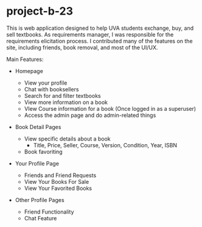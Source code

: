 # project-b-23

This is web application designed to help UVA students exchange, buy, and sell textbooks. As requirements manager, I was responsible for the requirements elicitation process. I contributed many of the features on the site, including friends, book removal, and most of the UI/UX.

Main Features:
- Homepage
  - View your profile
  - Chat with booksellers
  - Search for and filter textbooks
  - View more information on a book
  - VIew Course information for a book
  (Once logged in as a superuser)
  - Access the admin page and do admin-related things
    
- Book Detail Pages
  - View specific details about a book
    - Title, Price, Seller, Course, Version, Condition, Year, ISBN
  - Book favoriting
  
- Your Profile Page
  - Friends and Friend Requests
  - View Your Books For Sale
  - View Your Favorited Books
      
- Other Profile Pages
  - Friend Functionality
  - Chat Feature
